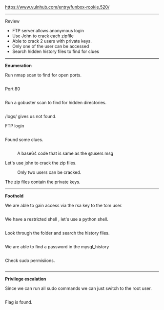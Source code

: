 <!-- wp:paragraph -->
<p><a href="https://www.vulnhub.com/entry/funbox-rookie,520/" target="_blank" rel="noreferrer noopener">https://www.vulnhub.com/entry/funbox-rookie,520/</a></p>
<!-- /wp:paragraph -->

<!-- wp:separator -->
<hr class="wp-block-separator has-alpha-channel-opacity"/>
<!-- /wp:separator -->

<!-- wp:paragraph {"align":"center","backgroundColor":"vivid-purple","fontSize":"small"} -->
<p class="has-text-align-center has-vivid-purple-background-color has-background has-small-font-size">Review</p>
<!-- /wp:paragraph -->

<!-- wp:list -->
<ul><!-- wp:list-item -->
<li>FTP server allows anonymous login</li>
<!-- /wp:list-item -->

<!-- wp:list-item -->
<li>Use John to crack each zipfile</li>
<!-- /wp:list-item -->

<!-- wp:list-item -->
<li>Able to crack 2 users with private keys.</li>
<!-- /wp:list-item -->

<!-- wp:list-item -->
<li>Only one of the user can be accessed</li>
<!-- /wp:list-item -->

<!-- wp:list-item -->
<li>Search hidden history files to find for clues</li>
<!-- /wp:list-item --></ul>
<!-- /wp:list -->

<!-- wp:separator -->
<hr class="wp-block-separator has-alpha-channel-opacity"/>
<!-- /wp:separator -->

<!-- wp:paragraph {"align":"center","backgroundColor":"luminous-vivid-amber","fontSize":"small"} -->
<p class="has-text-align-center has-luminous-vivid-amber-background-color has-background has-small-font-size"><strong>Enumeration</strong></p>
<!-- /wp:paragraph -->

<!-- wp:paragraph -->
<p>Run nmap scan to find for open ports.</p>
<!-- /wp:paragraph -->

<!-- wp:image {"id":3982,"sizeSlug":"large","linkDestination":"none"} -->
<figure class="wp-block-image size-large"><img src="https://persecure.files.wordpress.com/2022/09/image.png?w=714" alt="" class="wp-image-3982"/></figure>
<!-- /wp:image -->

<!-- wp:paragraph -->
<p>Port 80</p>
<!-- /wp:paragraph -->

<!-- wp:image {"id":3983,"sizeSlug":"large","linkDestination":"none"} -->
<figure class="wp-block-image size-large"><img src="https://persecure.files.wordpress.com/2022/09/image-1.png?w=1024" alt="" class="wp-image-3983"/></figure>
<!-- /wp:image -->

<!-- wp:paragraph -->
<p>Run a gobuster scan to find for hidden directories. </p>
<!-- /wp:paragraph -->

<!-- wp:image {"id":3985,"sizeSlug":"large","linkDestination":"none"} -->
<figure class="wp-block-image size-large"><img src="https://persecure.files.wordpress.com/2022/09/image-2.png?w=566" alt="" class="wp-image-3985"/></figure>
<!-- /wp:image -->

<!-- wp:paragraph -->
<p>/logs/ gives us not found.</p>
<!-- /wp:paragraph -->

<!-- wp:paragraph -->
<p>FTP login</p>
<!-- /wp:paragraph -->

<!-- wp:image {"id":3986,"sizeSlug":"large","linkDestination":"none"} -->
<figure class="wp-block-image size-large"><img src="https://persecure.files.wordpress.com/2022/09/image-3.png?w=681" alt="" class="wp-image-3986"/></figure>
<!-- /wp:image -->

<!-- wp:paragraph -->
<p>Found some clues.</p>
<!-- /wp:paragraph -->

<!-- wp:image {"id":3988,"sizeSlug":"large","linkDestination":"none"} -->
<figure class="wp-block-image size-large"><img src="https://persecure.files.wordpress.com/2022/09/image-4.png?w=473" alt="" class="wp-image-3988"/></figure>
<!-- /wp:image -->

<!-- wp:image {"id":3989,"sizeSlug":"large","linkDestination":"none"} -->
<figure class="wp-block-image size-large"><img src="https://persecure.files.wordpress.com/2022/09/image-5.png?w=1024" alt="" class="wp-image-3989"/><figcaption class="wp-element-caption">A base64 code that is same as the @users msg</figcaption></figure>
<!-- /wp:image -->

<!-- wp:paragraph -->
<p>Let's use john to crack the zip files.</p>
<!-- /wp:paragraph -->

<!-- wp:image {"id":3991,"sizeSlug":"large","linkDestination":"none"} -->
<figure class="wp-block-image size-large"><img src="https://persecure.files.wordpress.com/2022/09/image-6.png?w=896" alt="" class="wp-image-3991"/><figcaption class="wp-element-caption">Only two users can be cracked.</figcaption></figure>
<!-- /wp:image -->

<!-- wp:paragraph -->
<p>The zip files contain the private keys.</p>
<!-- /wp:paragraph -->

<!-- wp:separator -->
<hr class="wp-block-separator has-alpha-channel-opacity"/>
<!-- /wp:separator -->

<!-- wp:paragraph {"align":"center","backgroundColor":"vivid-cyan-blue","fontSize":"small"} -->
<p class="has-text-align-center has-vivid-cyan-blue-background-color has-background has-small-font-size"><strong>Foothold</strong></p>
<!-- /wp:paragraph -->

<!-- wp:paragraph -->
<p>We are able to gain access via the rsa key to the tom user.</p>
<!-- /wp:paragraph -->

<!-- wp:image {"id":3993,"sizeSlug":"large","linkDestination":"none"} -->
<figure class="wp-block-image size-large"><img src="https://persecure.files.wordpress.com/2022/09/image-7.png?w=694" alt="" class="wp-image-3993"/></figure>
<!-- /wp:image -->

<!-- wp:paragraph -->
<p>We have a restricted shell , let's use a python shell.</p>
<!-- /wp:paragraph -->

<!-- wp:image {"id":3995,"sizeSlug":"large","linkDestination":"none"} -->
<figure class="wp-block-image size-large"><img src="https://persecure.files.wordpress.com/2022/09/image-8.png?w=706" alt="" class="wp-image-3995"/></figure>
<!-- /wp:image -->

<!-- wp:paragraph -->
<p>Look through the folder and search the history files.</p>
<!-- /wp:paragraph -->

<!-- wp:image {"id":3997,"sizeSlug":"large","linkDestination":"none"} -->
<figure class="wp-block-image size-large"><img src="https://persecure.files.wordpress.com/2022/09/image-9.png?w=687" alt="" class="wp-image-3997"/></figure>
<!-- /wp:image -->

<!-- wp:paragraph -->
<p>We are able to find a password in the mysql_history</p>
<!-- /wp:paragraph -->

<!-- wp:image {"id":3999,"sizeSlug":"large","linkDestination":"none"} -->
<figure class="wp-block-image size-large"><img src="https://persecure.files.wordpress.com/2022/09/image-10.png?w=548" alt="" class="wp-image-3999"/></figure>
<!-- /wp:image -->

<!-- wp:paragraph -->
<p>Check sudo permisiions.</p>
<!-- /wp:paragraph -->

<!-- wp:image {"id":4000,"sizeSlug":"large","linkDestination":"none"} -->
<figure class="wp-block-image size-large"><img src="https://persecure.files.wordpress.com/2022/09/image-11.png?w=1024" alt="" class="wp-image-4000"/></figure>
<!-- /wp:image -->

<!-- wp:separator -->
<hr class="wp-block-separator has-alpha-channel-opacity"/>
<!-- /wp:separator -->

<!-- wp:paragraph {"align":"center","backgroundColor":"black","textColor":"white","fontSize":"small"} -->
<p class="has-text-align-center has-white-color has-black-background-color has-text-color has-background has-small-font-size"><strong>Privilege escalation</strong></p>
<!-- /wp:paragraph -->

<!-- wp:paragraph -->
<p>Since we can run all sudo commands we can just switch to the root user.</p>
<!-- /wp:paragraph -->

<!-- wp:image {"id":4002,"sizeSlug":"large","linkDestination":"none"} -->
<figure class="wp-block-image size-large"><img src="https://persecure.files.wordpress.com/2022/09/image-12.png?w=377" alt="" class="wp-image-4002"/></figure>
<!-- /wp:image -->

<!-- wp:paragraph -->
<p>Flag is found.</p>
<!-- /wp:paragraph -->

<!-- wp:image {"id":4004,"sizeSlug":"large","linkDestination":"none"} -->
<figure class="wp-block-image size-large"><img src="https://persecure.files.wordpress.com/2022/09/image-13.png?w=748" alt="" class="wp-image-4004"/></figure>
<!-- /wp:image -->
